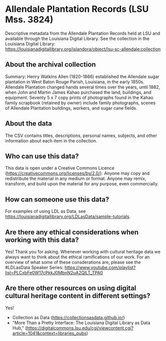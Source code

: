 # Allendale Plantation Records (LSU Mss. 3824)
Descriptive metadata from the Allendale Plantation Records held at LSU and available through the Louisiana Digital Library. See the collection in the Louisiana Digital Library: https://louisianadigitallibrary.org/islandora/object/lsu-sc-allendale:collection

## About the archival collection
Summary: Henry Watkins Allen (1820-1866) established the Allendale sugar plantation in West Baton Rouge Parish, Louisiana, in the early 1850s. Allendale Plantation changed hands several times over the years, until 1882, when John and Martin James Kahao purchased the land, buildings, and equipment. Seventy 5 x 7 copy prints of photographs found in the Kahao family scrapbook (retained by owner) include family photographs, scenes of Allendale Plantation buildings, workers, and sugar cane fields.

## About the data 
The CSV contains titles, descriptions, personal names, subjects, and other information about each item in the collection. 

## Who can use this data? 
This data is open under a Creative Commons Licence (https://creativecommons.org/licenses/by/2.0/). Anyone may copy and redistribute the material in any medium or format. Anyone may remix, transform, and build upon the material for any purpose, even commercially.

## How can someone use this data?
For examples of using LDL as Data, see https://louisianadigitallibrary.org/LDLasData/sample-tutorials.

## Are there any ethical considerations when working with this data?
Yes! Thank you for asking. Whenever working with cultural heritage data we always want to think about the ethical ramifications of our work. For an overview of what some of these consderations are, please see the #LDLasData Speaker Series: https://www.youtube.com/playlist?list=PLCxbFe0W17cPkkJ0MbnN2uA2QlLT_TPA0

## Are there other resources on using digital cultural heritage content in different settings?
Yes!  
- Collection as Data (https://collectionsasdata.github.io/) 
- "More Than a Pretty Interface: The Louisiana Digital Library as Data Hub," (https://digitalcommons.lsu.edu/cgi/viewcontent.cgi?article=1041&context=libraries_pubs) 
